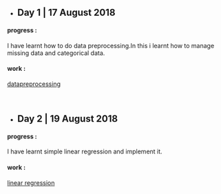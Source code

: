 - ## Day 1 | 17 August 2018 
#### progress : 
I have learnt how to do data preprocessing.In this i learnt how to manage missing data and  categorical data. 
#### work :
  [datapreprocessing](https://github.com/keshab97/100DaysOfMLcode/tree/master/1)

<br/>

- ## Day 2 | 19 August 2018 
#### progress : 
I have learnt simple linear regression and implement it. 
#### work :
  [linear regression](https://github.com/keshab97/100DaysOfMLcode/tree/master/2)
